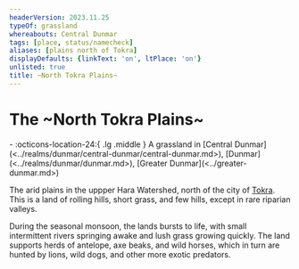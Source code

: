 ```yaml
---
headerVersion: 2023.11.25
typeOf: grassland
whereabouts: Central Dunmar
tags: [place, status/namecheck]
aliases: [plains north of Tokra]
displayDefaults: {linkText: 'on', ltPlace: 'on'}
unlisted: true
title: ~North Tokra Plains~
---
```

# The ~North Tokra Plains~
<div class="grid cards ext-narrow-margin ext-one-column" markdown>
-    :octicons-location-24:{ .lg .middle } A grassland in [Central Dunmar](<../realms/dunmar/central-dunmar/central-dunmar.md>), [Dunmar](<../realms/dunmar/dunmar.md>), [Greater Dunmar](<../greater-dunmar.md>)  
</div>


The arid plains in the uppper Hara Watershed, north of the city of [Tokra](<../realms/dunmar/central-dunmar/tokra/tokra.md>). This is a land of rolling hills, short grass, and few hills, except in rare riparian valleys. 

During the seasonal monsoon, the lands bursts to life, with small intermittent rivers springing awake and lush grass growing quickly. The land supports herds of antelope, axe beaks, and wild horses, which in turn are hunted by lions, wild dogs, and other more exotic predators. 